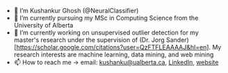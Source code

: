 - 👋 I’m Kushankur Ghosh (@NeuralClassifier)
- 👀 I’m currently pursuing my MSc in Computing Science from the University of Alberta
- 🌱 I’m currently working on unsupervised outlier detection for my master's research under the supervision of (Dr. Jorg Sander)[https://scholar.google.com/citations?user=QzFTFLEAAAAJ&hl=en]. My research interests are machine learning, data mining, and web mining
- 📫 How to reach me -> email: kushanku@ualberta.ca, [LinkedIn](https://www.linkedin.com/in/kushghosh/), [website](https://sites.google.com/view/kayghosh/kush)

<!---
NeuralClassifier/NeuralClassifier is a ✨ special ✨ repository because its `README.md` (this file) appears on your GitHub profile.
You can click the Preview link to take a look at your changes.
--->
